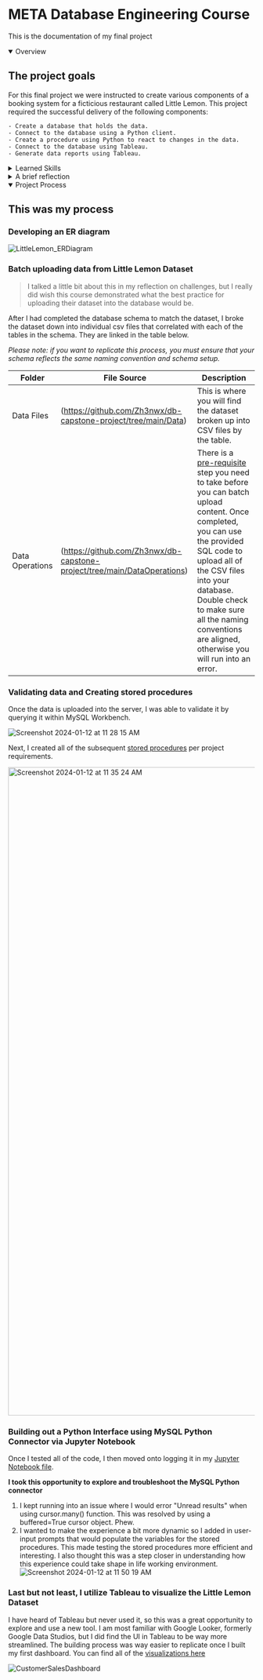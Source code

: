# META Database Engineering Course
 This is the documentation of my final project
 
<details open> 
  <Summary> Overview </Summary>
  
  ## The project goals
  For this final project we were instructed to create various components of a booking system for a ficticious restaurant called Little Lemon. This project required the successful delivery of the following components:
  
    - Create a database that holds the data.
    - Connect to the database using a Python client.
    - Create a procedure using Python to react to changes in the data.
    - Connect to the database using Tableau.
    - Generate data reports using Tableau.
 
  <details>
  <summary>Learned Skills</summary>

 ## What I learned from completing this project:
  
    
    1. MySQL Workbench
      - Strategy 
        - Created a functional database schema from ER diagrams.
        - Determined the data model and ensured that data normalization was followed.
      - Implementation
        - Deployed all the tables with suitable data types and relationships.
        - Established connection to SQL server.
        - Batch imported a large amount of data into the database using SQL. *
      - Admin 
        - Added new users and set privileges using SQL terminal.
        - Reviewed, edited and tested the database as new requirements came in.
        
    2. Jupyter Notebook
      - Setting up a MySQL Python Connector.
      - Writing both Python and SQL code to communicate with the MySQL server.
        - Set up read, write, update and delete stored procedures with user inputs.
      - Quality tested to ensure a user-friendly outputs.
      
    3. Tableau
      - Load and prepare source data for analysis
      - Visualize dashboard components in worksheet format
      - Create an interactive dashboard
      
    4. git
      - Log all documents and edits for the project
      - Created branches for local instances.
      - Added, committed, pushed, and merged changes to main repository.

    5. Research
      - Spent boatloads of time troublshooting and reading comments from stackoverflow.
      - Consulted chatGPT to refine coding syntax.
    
  </details>
</details>
  
<details>
 <summary> A brief reflection </summary>
 
> What an incredible journey it has been! There were definitely many ups and downs, but overall it was an execellent opportunity to dip my toes into database engineering. I am more curious than ever by the ever expanding landscape that data occupies in current digital landscape. I look forward to continue developing my skillset as a database engineer. For my next steps, I am hoping to learn more about data warehousing and the ETL process, and to develop a 2 or 3 projects that encompasses the entire database engineering process. Last but not least, I want to give a huge shout out to the Los Angeles Public Library for providing me the access to Coursera for free. Thanks!
 
  <details>
   <summary>Challenges</summary>
   
   1. **Need more real-life applications examples** - One of the challenging aspects of this course was making sense of all the new concepts without adequate context. While it was great to see the foundational knowledge behind these concepts, it would have been nice to see examples of how these principles and processes would apply in a real-life work environment.
   2. **Better consideration to usability for learners** - Dataset repository should be made clear for all learners to access. In the final project, I found myself designing a schema that was completely unrelated to the data set. The data source was not called out from the beginning nor was it made readily avaiable. The only mentions of it were made by other frustrated learners who called out that it could be accessed in the 4th week of the module.
   3. **Things that I wished the course had covered:**  
   - It would have also been nice to see/ learn about best practices when uploading large amounts of batch data. I cobbled together solutions from the web but I was hoping to learn best practices for the process from the course.
   - Deeper dive into data warehouse, datalakes.
   - What are some key aspects necessary to be an effective DB admin.

  </details>
  
  <details>
   <summary>Highlights</summary>

   1. **Good pacing for learning material** - I have tried to learn python before, but without a direct application for applying the concepts it was definitely way more difficult to wrap my head around. I appreciated the course building up these concepts in a linear manner and showcased how the two learned languages could be interwined.
   2. **Discussion forums were helpful** - I did find a lot of helpful user-engagement in the discussion channels, especially for portion around learning to code for Python. It was also comforting to know that there were others that took part in the learning journey.
  </details>
</details>

<details open>
 <summary> Project Process </summary>
 
 ## This was my process
 ### Developing an ER diagram
 
  ![LittleLemon_ERDiagram](https://github.com/Zh3nwx/db-capstone-project/assets/137427645/902d157d-401d-4716-9fa1-480711305f4f)

 ### Batch uploading data from Little Lemon Dataset
 > I talked a little bit about this in my reflection on challenges, but I really did wish this course demonstrated what the best practice for uploading their dataset into the database would be.

 After I had completed the database schema to match the dataset, I broke the dataset down into individual csv files that correlated with each of the tables in the schema. They are linked in the table below.
 
 _Please note: if you want to replicate this process, you must ensure that your schema reflects the same naming convention and schema setup._
 
 | Folder | File Source | Description |
 | --- | --- | --- |
 | Data Files | (https://github.com/Zh3nwx/db-capstone-project/tree/main/Data) | This is where you will find the dataset broken up into CSV files by the table.|
 | Data Operations | (https://github.com/Zh3nwx/db-capstone-project/tree/main/DataOperations) | There is a [pre-requisite](https://github.com/Zh3nwx/db-capstone-project/tree/main/DataOperations/Pre-requisite) step you need to take before you can batch upload content. Once completed, you can use the provided SQL code to upload all of the CSV files into your database. Double check to make sure all the naming conventions are aligned, otherwise you will run into an error. |

 ### Validating data and Creating stored procedures

 Once the data is uploaded into the server, I was able to validate it by querying it within MySQL Workbench.
 
 ![Screenshot 2024-01-12 at 11 28 15 AM](https://github.com/Zh3nwx/db-capstone-project/assets/137427645/70f352e4-4065-488c-95e8-d1527efff2ef)

 Next, I created all of the subsequent [stored procedures](https://github.com/Zh3nwx/db-capstone-project/tree/main/StoredProcedures) per project requirements.
 
 <img width="1322" alt="Screenshot 2024-01-12 at 11 35 24 AM" src="https://github.com/Zh3nwx/db-capstone-project/assets/137427645/cc36a8e1-4191-4cee-b3cc-f63fa57bd5ee">

### Building out a Python Interface using MySQL Python Connector via Jupyter Notebook
 Once I tested all of the code, I then moved onto logging it in my [Jupyter Notebook file](https://github.com/Zh3nwx/db-capstone-project/blob/main/JupyterNotebook/LittleLemonDB.ipynb). 
 
 **I took this opportunity to explore and troubleshoot the MySQL Python connector**
 1. I kept running into an issue where I would error "Unread results" when using cursor.many() function. This was resolved by using a buffered=True cursor object. Phew.
 2. I wanted to make the experience a bit more dynamic so I added in user-input prompts that would populate the variables for the stored procedures. This made testing the stored procedures more efficient and interesting. I also thought this was a step closer in understanding how this experience could take shape in life working environment. 
![Screenshot 2024-01-12 at 11 50 19 AM](https://github.com/Zh3nwx/db-capstone-project/assets/137427645/8bf23d3e-3ec9-4506-a47c-fdbdfe25bd20)


### Last but not least, I utilize Tableau to visualize the Little Lemon Dataset
I have heard of Tableau but never used it, so this was a great opportunity to explore and use a new tool. I am most familiar with Google Looker, formerly Google Data Studios, but I did find the UI in Tableau to be way more streamlined. The building process was way easier to replicate once I built my first dashboard. You can find all of the [visualizations here](https://github.com/Zh3nwx/db-capstone-project/tree/main/Visualizations)

![CustomerSalesDashboard](https://github.com/Zh3nwx/db-capstone-project/assets/137427645/ba177175-9d64-445e-8571-c7405116cba9)

</details>
